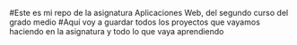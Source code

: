 #Este es mi repo de la asignatura Aplicaciones Web, del segundo curso del grado medio
#Aquí voy a guardar todos los proyectos que vayamos haciendo en la asignatura y todo lo que vaya aprendiendo
